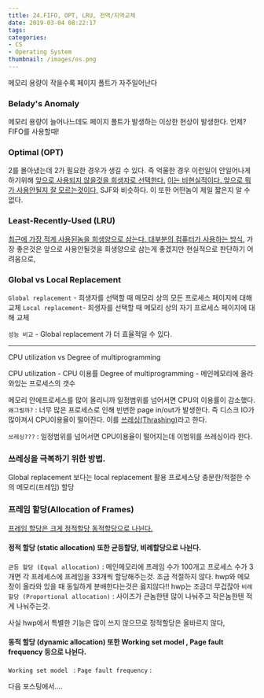```yaml
---
title: 24.FIFO, OPT, LRU, 전역/지역교체
date: 2019-03-04 08:22:17
tags:
categories:
- CS
- Operating System
thumbnail: /images/os.png
---
```



메모리 용량이 작을수록 페이지 폴트가 자주일어난다

### Belady's Anomaly
메모리 용량이 늘어나느데도 페이지 폴트가 발생하는 이상한 현상이 발생한다.
언제? FIFO를 사용할때!

### Optimal (OPT)
2를 몰아냈는데 2가 필요한 경우가 생길 수 있다. 즉 억울한 경우
이런일이 안일어나게 하기위해 <u>앞으로 사용되지 않을것을 희생자로 선택한다.</u>
<u>이는 비현실적이다. 앞으로 뭐가 사용안될지 잘 모르는것이다,</u>
SJF와 비슷하다. 이 또한 어떤놈이 제일 짧은지 알 수 없다.

### Least-Recently-Used (LRU)
<u>최근에 가장 적게 사용된놈을 희생양으로 삼는다. 대부분의 컴퓨터가 사용하는 방식.</u>
가장 좋은것은 앞으로 사용안될것을 희생양으로 삼는게 좋겠지만 현실적으로 판단하기 어려움으로,

### Global vs Local Replacement
`Global replacement` - 희생자를 선택할 때 메모리 상의 모든 프로세스 페이지에 대해 교체
`Local replacement`- 희생자를 선택할 때 메모리 상의 자기 프로세스 페이지에 대해 교체

`성능 비교` - Global replacement 가 더 효율적일 수 있다.

---


CPU utilization vs Degree of multiprogramming

CPU utilization - CPU 이용률
Degree of multiprogramming - 메인메모리에 올라와있는 프로세스의 갯수

메모리 안에프로세스를 많이 올리니까 일정범위를 넘어서면 CPU의 이용률이 감소했다.
`왜그럴까?` : 너무 많은 프로세스로 인해 빈번한 page in/out가 발생한다. 즉 디스크 IO가 많아져서 CPU이용율이 떨어진다. 이를 <u>쓰레싱(Thrashing)</u>라고 한다.

`쓰레싱???` : 일정범위를 넘어서면 CPU이용율이 떨어지는데 이범위를 쓰레싱이라 한다.

### 쓰레싱을 극복하기 위한 방법.
Global replacement 보다는 local replacement 활용
프로세스당 충분한/적절한 수의 메모리(프레임) 할당

### 프레임 할당(Allocation of Frames)
<u>프레임 할당은 크게 <u>정적할당 동적할당</u>으로 나뉜다.</u>

#### 정적 할당 (static allocation) 또한 균등할당, 비례할당으로 나뉜다.
`균등 할당 (Equal allocation)` : 메인메모리에 프레임 수가 100개고 프로세스 수가 3개면 각 프레세스에 프레임을 33개씩 할당해주는것. 조금 적절하지 않다. hwp와 메모장이 올라와 있을 때 동일하게 분배한다는것은 옳지않다!! hwp는 조금더 무겁잖아
`비례 할당 (Proportional allocation)` : 사이즈가 큰놈한텐 많이 나눠주고 작은놈한텐 적게 나눠주는것.

사실 hwp에서 특별한 기능은 많이 쓰지 않으므로 정적할당은 올바르지 않다,


#### 동적 할당 (dynamic allocation) 또한 Working set model , Page fault frequency 등으로 나뉜다.
`Working set model ` :
`Page fault frequency` :

다음 포스팅에서....
